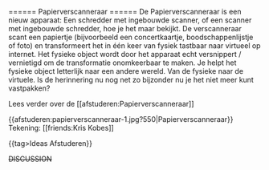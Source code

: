====== Papierverscanneraar ======
De Papierverscanneraar is een nieuw apparaat: Een schredder met ingebouwde scanner, of een scanner met ingebouwde schredder, hoe je het maar bekijkt. De verscanneraar scant een papiertje (bijvoorbeeld een concertkaartje, boodschappenlijstje of foto) en transformeert het in één keer van fysiek tastbaar naar virtueel op internet. Het fysieke object wordt door het apparaat echt versnippert / vernietigd om de transformatie onomkeerbaar te maken. Je helpt het fysieke object letterlijk naar een andere wereld. Van de fysieke naar de virtuele. Is de herinnering nu nog net zo bijzonder nu je het niet meer kunt vastpakken?
 
Lees verder over de [[afstuderen:Papierverscanneraar]]

{{afstuderen:papierverscanneraar-1.jpg?550|Papierverscanneraar}}
Tekening: [[friends:Kris Kobes]]

{{tag>Ideas Afstuderen}}

~~DISCUSSION~~
